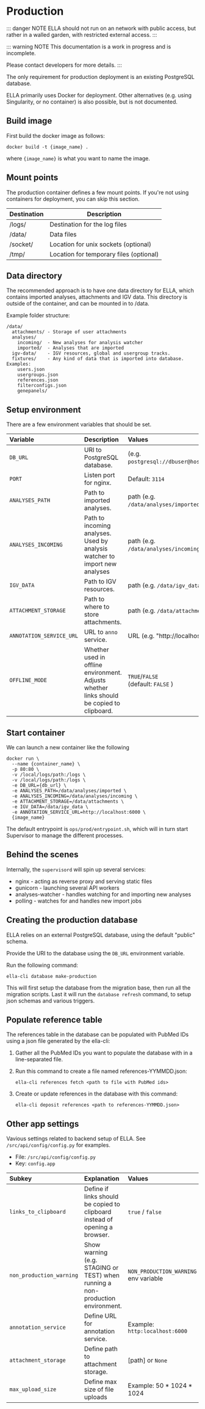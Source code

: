 # Production

::: danger NOTE
ELLA should not run on an network with public access, but rather in a walled garden, with restricted external access.
:::

::: warning NOTE
This documentation is a work in progress and is incomplete.

Please contact developers for more details.
:::

The only requirement for production deployment is an existing PostgreSQL database.

ELLA primarily uses Docker for deployment. Other alternatives (e.g. using Singularity, or no container) is also possible, but is not documented.


## Build image

First build the docker image as follows:

```
docker build -t {image_name} .
```

where `{image_name}` is what you want to name the image.

## Mount points

The production container defines a few mount points.
If you're not using containers for deployment, you can skip this section.

| Destination	| Description  	                          |
|------------	|----------------------	                  |
| /logs/      | Destination for the log files           |
| /data/      | Data files           	                  |
| /socket/    | Location for unix sockets (optional)    |
| /tmp/       | Location for temporary files (optional) |


## Data directory

The recommended approach is to have one data directory for ELLA, which contains imported analyses, attachments and IGV data. This directory is outside of the container, and can be mounted in to /data.

Example folder structure:

```
/data/
  attachments/ - Storage of user attachments
  analyses/
    incoming/  - New analyses for analysis watcher
    imported/  - Analyses that are imported
  igv-data/    - IGV resources, global and usergroup tracks.
  fixtures/    - Any kind of data that is imported into database. Examples:
    users.json
    usergroups.json
    references.json
    filterconfigs.json
    genepanels/

```

## Setup environment

There are a few environment variables that should be set.

| Variable  	    | Description  	                                 | Values  |
|:--- | :---  | :---  |
| `DB_URL`    | URI to PostgreSQL database.	                         | (e.g. `postgresql://dbuser@host/dbname`)   |
| `PORT`     | Listen port for nginx.	                         | Default: `3114`  |
| `ANALYSES_PATH`  | Path to imported analyses. 	| path (e.g. `/data/analyses/imported`) |
| `ANALYSES_INCOMING`   | Path to incoming analyses. Used by analysis watcher to import new analyses 	| path (e.g. `/data/analyses/incoming`) |
| `IGV_DATA`  | Path to IGV resources. 	| path (e.g. `/data/igv_data`) |
| `ATTACHMENT_STORAGE`   | Path to where to store attachments. 	| path (e.g. `/data/attachments/`) |
| `ANNOTATION_SERVICE_URL`   | URL to `anno` service. 	| URL (e.g. "http://localhost:6000") |
| `OFFLINE_MODE`   | Whether used in offline environment. Adjusts whether links should be copied to clipboard.	| `TRUE`/`FALSE` <br>(default: `FALSE` )    |


## Start container

We can launch a new container like the following

```
docker run \
  --name {container_name} \
  -p 80:80 \
  -v /local/logs/path:/logs \
  -v /local/logs/path:/logs \
  -e DB_URL={db_url} \
  -e ANALYSES_PATH=/data/analyses/imported \
  -e ANALYSES_INCOMING=/data/analyses/incoming \
  -e ATTACHMENT_STORAGE=/data/attachments \
  -e IGV_DATA=/data/igv_data \
  -e ANNOTATION_SERVICE_URL=http://localhost:6000 \
  {image_name}
```

The default entrypoint is `ops/prod/entrypoint.sh`, which will in turn start Supervisor to manage the different processes.

## Behind the scenes

Internally, the `supervisord` will spin up several services:

  - nginx - acting as reverse proxy and serving static files
  - gunicorn - launching several API workers
  - analyses-watcher - handles watching for and importing new analyses
  - polling - watches for and handles new import jobs


## Creating the production database

ELLA relies on an external PostgreSQL database, using the default "public" schema. 

Provide the URI to the database using the `DB_URL` environment variable.

Run the following command:

```
ella-cli database make-production
```

This will first setup the database from the migration base, then run all the migration scripts. Last it will run the `database refresh` command, to setup json schemas and various triggers.


## Populate reference table

The references table in the database can be populated with PubMed IDs using a json file generated by the ella-cli: 

1. Gather all the PubMed IDs you want to populate the database with in a line-separated file.

2. Run this command to create a file named references-YYMMDD.json:<br>
    ```
    ella-cli references fetch <path to file with PubMed ids>
    ```

3. Create or update references in the database with this command:<br>
    ```
    ella-cli deposit references <path to references-YYMMDD.json>
    ```

## Other app settings 

Vavious settings related to backend setup of ELLA. See `/src/api/config/config.py` for examples.

- File: `/src/api/config/config.py`
- Key: `config.app`

Subkey	|	Explanation |   Values
:---	|	:---    |	:---
`links_to_clipboard`    |   Define if links should be copied to clipboard instead of opening a browser. |   `true` / `false`
`non_production_warning`    |   Show warning (e.g. STAGING or TEST) when running a non-production environment.  |    `NON_PRODUCTION_WARNING` env variable
`annotation_service`    |   Define URL for annotation service. |    Example: `http:localhost:6000`
`attachment_storage`    |   Define path to attachment storage.  |   [path] or `None`
`max_upload_size`   |   Define max size of file uploads |   Example: 50 * 1024 * 1024